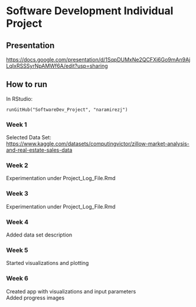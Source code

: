 # Software Development Individual Project
## Presentation
https://docs.google.com/presentation/d/1SqpDUMxNe2QCFXi6Go9mAn9AjLqIxRSSSyrNpAMWf6A/edit?usp=sharing
## How to run
In RStudio:
```
runGitHub("SoftwareDev_Project", "naramirezj")
```
### Week 1
Selected Data Set: https://www.kaggle.com/datasets/computingvictor/zillow-market-analysis-and-real-estate-sales-data
### Week 2 
Experimentation under Project_Log_File.Rmd
### Week 3
Experimentation under Project_Log_File.Rmd
### Week 4 
Added data set description
### Week 5
Started visualizations and plotting
### Week 6
Created app with visualizations and input parameters\
Added progress images

